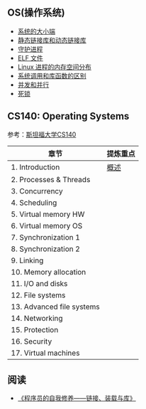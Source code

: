 ## OS(操作系统)

* [系统的大小端](https://github.com/steveLauwh/The-deliberate-practice-of-software-technology/blob/master/OS/%E7%B3%BB%E7%BB%9F%E7%9A%84%E5%A4%A7%E5%B0%8F%E7%AB%AF.md)
* [静态链接库和动态链接库](https://github.com/steveLauwh/The-deliberate-practice-of-software-technology/blob/master/OS/%E9%9D%99%E6%80%81%E9%93%BE%E6%8E%A5%E5%BA%93%E5%92%8C%E5%8A%A8%E6%80%81%E9%93%BE%E6%8E%A5%E5%BA%93.md)
* [守护进程](https://github.com/steveLauwh/The-deliberate-practice-of-software-technology/blob/master/OS/%E5%AE%88%E6%8A%A4%E8%BF%9B%E7%A8%8B.md)
* [ELF 文件](https://github.com/steveLauwh/The-deliberate-practice-of-software-technology/blob/master/OS/ELF%20%E6%96%87%E4%BB%B6.md)
* [Linux 进程的内存空间分布](https://github.com/steveLauwh/The-deliberate-practice-of-software-technology/blob/master/OS/Linux%20%E8%BF%9B%E7%A8%8B%E7%9A%84%E5%86%85%E5%AD%98%E7%A9%BA%E9%97%B4%E5%88%86%E5%B8%83.md)
* [系统调用和库函数的区别](https://github.com/steveLauwh/The-deliberate-practice-of-software-technology/blob/master/OS/%E7%B3%BB%E7%BB%9F%E8%B0%83%E7%94%A8%E5%92%8C%E5%BA%93%E5%87%BD%E6%95%B0%E7%9A%84%E5%8C%BA%E5%88%AB.md)
* [并发和并行](https://github.com/steveLauwh/The-deliberate-practice-of-software-technology/blob/master/OS/%E5%B9%B6%E5%8F%91%E5%92%8C%E5%B9%B6%E8%A1%8C.md)
* [死锁](https://github.com/steveLauwh/The-deliberate-practice-of-software-technology/blob/master/OS/%E6%AD%BB%E9%94%81.md)

## CS140: Operating Systems
参考：[斯坦福大学CS140](https://www.scs.stanford.edu/21wi-cs140/notes/)

|  章节   | 提炼重点  |
|  ----  | ----  |
|1. Introduction  | [概述](https://github.com/steveLauwh/The-deliberate-practice-of-software-technology/blob/master/OS/CS140/Introduction.md) |
|2. Processes & Threads  |  |
|3. Concurrency  |  |
|4. Scheduling  |  |
|5. Virtual memory HW| |
|6. Virtual memory OS| |
|7. Synchronization 1| |
|8. Synchronization 2| |
|9. Linking| |
|10. Memory allocation| |
|11. I/O and disks|  |
|12. File systems|  |
|13. Advanced file systems| |
|14. Networking| |
|15. Protection| |
|16. Security| |
|17. Virtual machines| |

## 阅读

* [《程序员的自我修养——链接、装载与库》](https://book.douban.com/subject/3652388/)
